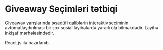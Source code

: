 # Giveaway Seçimləri tətbiqi

Giveaway yarışlarında təsadüfi qaliblərin interaktiv seçiminin avtomatlaşdırılması bir çox sosial layihələrdə yararlı ola bilməkdədir. Layihə inkişaf mərhələsindədir.

React.js ilə hazırlanıb. 
